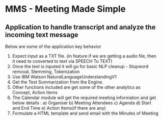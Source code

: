 # **MMS - Meeting Made Simple**
## **Application to handle transcript and analyze the incoming text message**

Below are some of the application key behavior
1) Expect input as a TXT file. (in feature if we are getting a audio file, then it need to converted to text via SPEECH To TEXT)
2) Once the text is inputed it will go for basic NLP cleanup - Stopword removal, Stemming, Tokenization
3) Use IBM Watson NaturalLanguageUnderstandingV1 
4) Get the Text Summarization from the Engine.
5) Other functions included are get some of the other analytics as Concept, Action Items
6) The Calendar module will get the required meeting information and get below details :
        a) Organiser
        b) Meeting Attendees
        c) Agenda
        d) Start and End Time
        e) Action Items(if there are any)
7) Formulate a HTML template and send email with the Minutes of Meeting